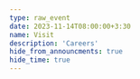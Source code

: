 ```yaml
---
type: raw_event
date: 2023-11-14T08:00:00+3:30
name: Visit
description: 'Careers'
hide_from_announcments: true
hide_time: true
---
```

